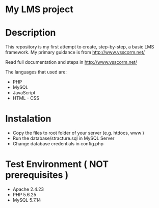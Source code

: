 # My LMS project

# Description
This repository is my first attempt to create, step-by-step, a basic LMS framework. My primary guidance is from http://www.vsscorm.net/

Read full documentation and steps in http://www.vsscorm.net/

The languages that used are:
- PHP
- MySQL
- JavaScript
- HTML - CSS


# Instalation
- Copy the files to root folder of your server (e.g. htdocs, www )
- Run the database/stracture.sql in MySQL Server
- Change database credentials in config.php

# Test Environment ( NOT prerequisites )
- Apache 2.4.23
- PHP 5.6.25
- MySQL 5.7.14
